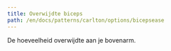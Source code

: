 ```yaml
---
title: Overwijdte biceps
path: /en/docs/patterns/carlton/options/bicepsease
---
```


De hoeveelheid overwijdte aan je bovenarm.
